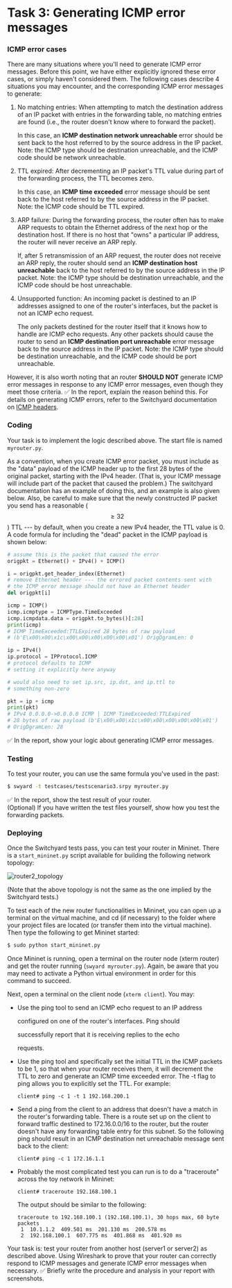# Task 3: Generating ICMP error messages

### ICMP error cases

There are many situations where you'll need to generate ICMP error messages. Before this point, we have either explicitly ignored these error cases, or simply haven't considered them. The following cases describe 4 situations you may encounter, and the corresponding ICMP error messages to generate:

1.  No matching entries: When attempting to match the destination address of an IP packet with entries in the forwarding table, no matching entries are found (i.e., the router doesn't know where to forward the packet).

    In this case, an **ICMP destination network unreachable** error should be sent back to the host referred to by the source address in the IP packet. Note: the ICMP type should be destination unreachable, and the ICMP code should be network unreachable.
2.  TTL expired: After decrementing an IP packet's TTL value during part of the forwarding process, the TTL becomes zero.

    In this case, an **ICMP time exceeded** error message should be sent back to the host referred to by the source address in the IP packet. Note: the ICMP code should be TTL expired.
3.  ARP failure: During the forwarding process, the router often has to make ARP requests to obtain the Ethernet address of the next hop or the destination host. If there is no host that "owns" a particular IP address, the router will never receive an ARP reply.

    If, after 5 retransmission of an ARP request, the router does not receive an ARP reply, the router should send an **ICMP destination host unreachable** back to the host referred to by the source address in the IP packet. Note: the ICMP type should be destination unreachable, and the ICMP code should be host unreachable.
4.  Unsupported function: An incoming packet is destined to an IP addresses assigned to one of the router's interfaces, but the packet is not an ICMP echo request.

    The only packets destined for the router itself that it knows how to handle are ICMP echo requests. Any other packets should cause the router to send an **ICMP destination port unreachable** error message back to the source address in the IP packet. Note: the ICMP type should be destination unreachable, and the ICMP code should be port unreachable.

However, it is also worth noting that an router **SHOULD NOT** generate ICMP error messages in response to any ICMP error messages, even though they meet those criteria. ✅ In the report, explain the reason behind this. For details on generating ICMP errors, refer to the Switchyard documentation on [ICMP headers](https://pavinberg.gitee.io/switchyard/reference.html#icmp-internet-control-message-protocol-header-v4).

### Coding

Your task is to implement the logic described above. The start file is named `myrouter.py`.

As a convention, when you create ICMP error packet, you must include as the "data" payload of the ICMP header up to the first 28 bytes of the original packet, starting with the IPv4 header. (That is, your ICMP message will include part of the packet that caused the problem.) The switchyard documentation has an example of doing this, and an example is also given below. Also, be careful to make sure that the newly constructed IP packet you send has a reasonable ($$\ge32$$) TTL --- by default, when you create a new IPv4 header, the TTL value is 0. A code formula for including the "dead" packet in the ICMP payload is shown below:

```python
# assume this is the packet that caused the error
origpkt = Ethernet() + IPv4() + ICMP() 

i = origpkt.get_header_index(Ethernet)
# remove Ethernet header --- the errored packet contents sent with
# the ICMP error message should not have an Ethernet header
del origpkt[i]

icmp = ICMP()
icmp.icmptype = ICMPType.TimeExceeded
icmp.icmpdata.data = origpkt.to_bytes()[:28]
print(icmp)
# ICMP TimeExceeded:TTLExpired 28 bytes of raw payload 
# (b'E\x00\x00\x1c\x00\x00\x00\x00\x00\x01') OrigDgramLen: 0

ip = IPv4()
ip.protocol = IPProtocol.ICMP
# protocol defaults to ICMP
# setting it explicitly here anyway

# would also need to set ip.src, ip.dst, and ip.ttl to 
# something non-zero

pkt = ip + icmp
print(pkt)
# IPv4 0.0.0.0->0.0.0.0 ICMP | ICMP TimeExceeded:TTLExpired 
# 28 bytes of raw payload (b'E\x00\x00\x1c\x00\x00\x00\x00\x00\x01')
# OrigDgramLen: 28

```

✅ In the report, show your logic about generating ICMP error messages.

### Testing

To test your router, you can use the same formula you've used in the past:

```bash
$ swyard -t testcases/testscenario3.srpy myrouter.py
```

✅ In the report, show the test result of your router.\
(Optional) If you have written the test files yourself, show how you test the forwarding packets.

### Deploying

Once the Switchyard tests pass, you can test your router in Mininet. There is a `start_mininet.py` script available for building the following network topology:

![router2\_topology](../../.gitbook/assets/router2\_topology.png)

(Note that the above topology is not the same as the one implied by the Switchyard tests.)

To test each of the new router functionalities in Mininet, you can open up a terminal on the virtual machine, and cd (if necessary) to the folder where your project files are located (or transfer them into the virtual machine). Then type the following to get Mininet started:

```bash
$ sudo python start_mininet.py
```

Once Mininet is running, open a terminal on the router node (xterm router) and get the router running (`swyard myrouter.py`). Again, be aware that you may need to activate a Python virtual environment in order for this command to succeed.

Next, open a terminal on the client node (`xterm client`). You may:

*   Use the ping tool to send an ICMP echo request to an IP address

    configured on one of the router's interfaces. Ping should

    successfully report that it is receiving replies to the echo

    requests.
*   Use the ping tool and specifically set the initial TTL in the ICMP packets to be 1, so that when your router receives them, it will decrement the TTL to zero and generate an ICMP time exceeded error. The -t flag to ping allows you to explicitly set the TTL. For example:

    ```clike
    client# ping -c 1 -t 1 192.168.200.1
    ```
*   Send a ping from the client to an address that doesn't have a match in the router's forwarding table. There is a route set up on the client to forward traffic destined to 172.16.0.0/16 to the router, but the router doesn't have any forwarding table entry for this subnet. So the following ping should result in an ICMP destination net unreachable message sent back to the client:

    ```clike
    client# ping -c 1 172.16.1.1
    ```
*   Probably the most complicated test you can run is to do a "traceroute" across the toy network in Mininet:

    ```clike
    client# traceroute 192.168.100.1
    ```

    The output should be similar to the following:

    ```clike
    traceroute to 192.168.100.1 (192.168.100.1), 30 hops max, 60 byte packets
     1  10.1.1.2  409.501 ms  201.130 ms  200.578 ms
     2  192.168.100.1  607.775 ms  401.868 ms  401.920 ms 
    ```

Your task is: test your router from another host (server1 or server2) as described above. Using Wireshark to prove that your router can correctly respond to ICMP messages and generate ICMP error messages when necessary. ✅ Briefly write the procedure and analysis in your report with screenshots.
